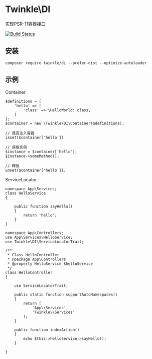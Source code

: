 # Twinkle\DI

实现PSR-11容器接口  

[![Build Status](https://travis-ci.org/actors315/DI.svg?branch=master)](https://travis-ci.org/actors315/DI)  

## 安装  

```
composer require twinkle/di --prefer-dist --optimize-autoloader
```

## 示例

Container  

```
$definitions = [
    'hello' => [
        'class' => \HelloWorld::class,
    ]
];
$container = new \Twinkle\DI\Container($definitions);

// 是否注入容器
isset($container['hello'])

// 获取实例
$instance = $container['hello'];
$instance->someMethod();

// 释放
unset($container['hello']);

```

ServiceLocator  

```
namespace App\Services;
class HelloService
{

    public function sayHello()
    {
        return 'hello';
    }
}

namespace App\Controllers;
use App\Services\HelloService;
use Twinkle\DI\ServiceLocatorTrait;

/**
 * Class HelloController
 * @package App\Controllers
 * @property HelloService $helloService
 */
class HelloController
{

    use ServiceLocatorTrait;

    public static function supportAutoNamespaces()
    {
        return [
            'App\\Services',
            'Twinkle\\Services'
        ];
    }

    public function indexAction()
    {
        echo $this->helloService->sayHello();
    }

}

```